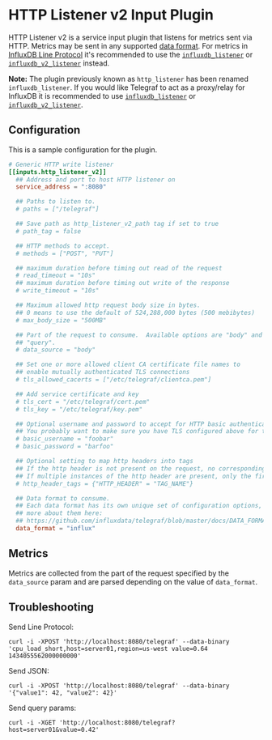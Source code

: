 # HTTP Listener v2 Input Plugin

HTTP Listener v2 is a service input plugin that listens for metrics sent via
HTTP. Metrics may be sent in any supported [data format][data_format]. For metrics in
[InfluxDB Line Protocol][line_protocol] it's recommended to use the [`influxdb_listener`][influxdb_listener]
or [`influxdb_v2_listener`][influxdb_v2_listener] instead.

**Note:** The plugin previously known as `http_listener` has been renamed
`influxdb_listener`.  If you would like Telegraf to act as a proxy/relay for
InfluxDB it is recommended to use [`influxdb_listener`][influxdb_listener] or [`influxdb_v2_listener`][influxdb_v2_listener].

## Configuration

This is a sample configuration for the plugin.

```toml @sample.conf
# Generic HTTP write listener
[[inputs.http_listener_v2]]
  ## Address and port to host HTTP listener on
  service_address = ":8080"

  ## Paths to listen to.
  # paths = ["/telegraf"]

  ## Save path as http_listener_v2_path tag if set to true
  # path_tag = false

  ## HTTP methods to accept.
  # methods = ["POST", "PUT"]

  ## maximum duration before timing out read of the request
  # read_timeout = "10s"
  ## maximum duration before timing out write of the response
  # write_timeout = "10s"

  ## Maximum allowed http request body size in bytes.
  ## 0 means to use the default of 524,288,000 bytes (500 mebibytes)
  # max_body_size = "500MB"

  ## Part of the request to consume.  Available options are "body" and
  ## "query".
  # data_source = "body"

  ## Set one or more allowed client CA certificate file names to
  ## enable mutually authenticated TLS connections
  # tls_allowed_cacerts = ["/etc/telegraf/clientca.pem"]

  ## Add service certificate and key
  # tls_cert = "/etc/telegraf/cert.pem"
  # tls_key = "/etc/telegraf/key.pem"

  ## Optional username and password to accept for HTTP basic authentication.
  ## You probably want to make sure you have TLS configured above for this.
  # basic_username = "foobar"
  # basic_password = "barfoo"

  ## Optional setting to map http headers into tags
  ## If the http header is not present on the request, no corresponding tag will be added
  ## If multiple instances of the http header are present, only the first value will be used
  # http_header_tags = {"HTTP_HEADER" = "TAG_NAME"}

  ## Data format to consume.
  ## Each data format has its own unique set of configuration options, read
  ## more about them here:
  ## https://github.com/influxdata/telegraf/blob/master/docs/DATA_FORMATS_INPUT.md
  data_format = "influx"
```

## Metrics

Metrics are collected from the part of the request specified by the `data_source` param and are parsed depending on the value of `data_format`.

## Troubleshooting

Send Line Protocol:

```shell
curl -i -XPOST 'http://localhost:8080/telegraf' --data-binary 'cpu_load_short,host=server01,region=us-west value=0.64 1434055562000000000'
```

Send JSON:

```shell
curl -i -XPOST 'http://localhost:8080/telegraf' --data-binary '{"value1": 42, "value2": 42}'
```

Send query params:

```shell
curl -i -XGET 'http://localhost:8080/telegraf?host=server01&value=0.42'
```

[data_format]: /docs/DATA_FORMATS_INPUT.md
[influxdb_listener]: /plugins/inputs/influxdb_listener/README.md
[line_protocol]: https://docs.influxdata.com/influxdb/cloud/reference/syntax/line-protocol/
[influxdb_v2_listener]: /plugins/inputs/influxdb_v2_listener/README.md
